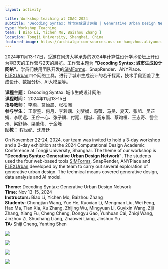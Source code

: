 ```yaml
---
layout: activity

title: Workshop teaching at CDAC 2024
subtitle: "Decoding Syntax: 城市生成设计网络 | Generative Urban Design Network"
type: Workshop Teaching
team: [ Biao Li, Yichen Mo, Baizhou Zhang ]
location: Tongji University, Shanghai, China
featured-image: https://archialgo-com-sources.oss-cn-hangzhou.aliyuncs.com/images/202411201810480.png
---
```


2024年11月13-17日，受邀在同济大学承办的2024年计算性设计学术论坛上开设为期3天的工作营与2天的展览。工作营主题为
**"Decoding Syntax: 城市生成设计网络"**。学员们使用团队开发的[SIMForms](../projects/2023-10-12-simforms)、SnapRender、ANYPlace、[FLEXUrban](../projects/2024-11-13-flexurban)四个网络工具，进行了城市生成设计的若干探索，技术手段涵盖了生成设计、数据分析、AI大模型等。

**课程主题：** Decoding Syntax: 城市生成设计网络  
**课程时间：** 2024年11月13-15日   
**指导教师：** 李飚、莫怡晨、张柏洲  
**参与学生：** 王崇鉴、何月、李若娴、刘梦嫚、冯薇、马昊、夏天、张旭、吴芷婧、李明远、王谷一心、张子骥、付翔、程城、高东雨、蔡昀桓、王志奇、訾金州、梁舒畅、梁肇伟、于金烁  
**助教：** 程世纪、沈彦廷

On November 22-24, 2024, our team was invited to hold a 3-day workshop and a 2-day exhibition at the 2024 Computational
Design Academic Conference at Tongji University, Shanghai. The theme of our workshop is **"Decoding Syntax: Generative
Urban Design Network"**. The students used the four web-based tools [SIMForms](../projects/2023-10-12-simforms), SnapRender, ANYPlace and [FLEXUrban](../projects/2024-11-13-flexurban) developed by the team to carry out several exploration of generative urban design. The technical means covered generative design, data analysis and AI model.

**Theme:** Decoding Syntax: Generative Urban Design Network  
**Time:** Nov 13-15, 2024  
**Instructors:** Biao Li, Yichen Mo, Baizhou Zhang  
**Students:** Chongjian Wang, Yue He, Ruoxian Li, Mengman Liu, Wei Feng, Hao Ma, Tian Xia, Xu Zhang, Zhijing Wu, Mingyuan Li, Guyixin Wang, Ziji Zhang, Xiang Fu, Cheng Cheng, Dongyu Gao, Yunhuan Cai, Zhiqi Wang, Jinzhou Zi, Shuchang Liang, Zhaowei Liang, Jinshuo Yu  
**TA:** Shiji Cheng, Yanting Shen


![](https://archialgo-com-sources.oss-cn-hangzhou.aliyuncs.com/images/202411201811675.png)

![](https://archialgo-com-sources.oss-cn-hangzhou.aliyuncs.com/images/202411201810480.png)

![](https://archialgo-com-sources.oss-cn-hangzhou.aliyuncs.com/images/202411181007232.jpeg)

![](https://archialgo-com-sources.oss-cn-hangzhou.aliyuncs.com/images/202411181006257.jpeg)